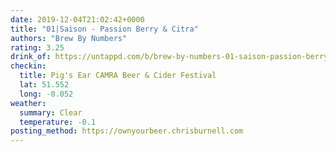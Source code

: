 ```yaml
---
date: 2019-12-04T21:02:42+0000
title: "01|Saison - Passion Berry & Citra"
authors: "Brew By Numbers"
rating: 3.25
drink_of: https://untappd.com/b/brew-by-numbers-01-saison-passion-berry-and-citra/3532387
checkin:
  title: Pig's Ear CAMRA Beer & Cider Festival
  lat: 51.552
  long: -0.052
weather:
  summary: Clear
  temperature: -0.1
posting_method: https://ownyourbeer.chrisburnell.com
---
```

